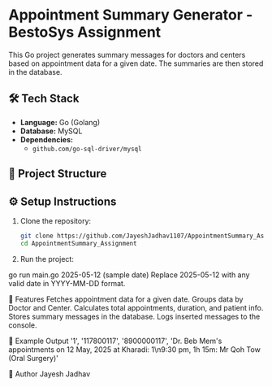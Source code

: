 # Appointment Summary Generator - BestoSys Assignment

This Go project generates summary messages for doctors and centers based on appointment data for a given date. The summaries are then stored in the database.

## 🛠 Tech Stack

- **Language:** Go (Golang)
- **Database:** MySQL
- **Dependencies:** 
  - `github.com/go-sql-driver/mysql`

## 📁 Project Structure

## ⚙️ Setup Instructions

1. Clone the repository:
   ```bash
   git clone https://github.com/JayeshJadhav1107/AppointmentSummary_Assignment.git
   cd AppointmentSummary_Assignment

2. Run the project:

go run main.go 2025-05-12 (sample date)
Replace 2025-05-12 with any valid date in YYYY-MM-DD format.

📌 Features
Fetches appointment data for a given date.
Groups data by Doctor and Center.
Calculates total appointments, duration, and patient info.
Stores summary messages in the database.
Logs inserted messages to the console.

🧪 Example Output
'1', '117800117', '8900000117', 'Dr. Beb Mem\'s appointments on 12 May, 2025 at Kharadi: 1\n9:30 pm, 1h 15m: Mr Qoh Tow (Oral Surgery)'

🙋 Author
Jayesh Jadhav
